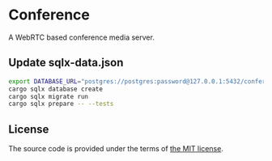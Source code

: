 # Conference

A WebRTC based conference media server.

## Update sqlx-data.json

```bash
export DATABASE_URL="postgres://postgres:password@127.0.0.1:5432/conference"
cargo sqlx database create
cargo sqlx migrate run
cargo sqlx prepare -- --tests
```

## License

The source code is provided under the terms of [the MIT license][license].

[license]:http://www.opensource.org/licenses/MIT
[travis]:https://travis-ci.com/netology-group/conference?branch=master
[travis-img]:https://travis-ci.com/netology-group/conference.png?branch=master
